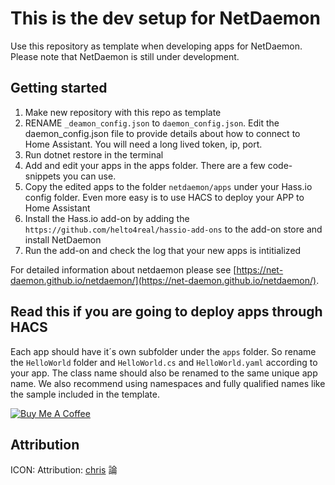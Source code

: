 # This is the dev setup for NetDaemon

Use this repository as template when developing apps for NetDaemon. Please note that NetDaemon is still under development.

## Getting started

1. Make new repository with this repo as template
2. RENAME `_deamon_config.json` to `daemon_config.json`. Edit the daemon_config.json file to provide details about how to connect to Home Assistant. You will need a long lived token, ip, port.
3. Run dotnet restore in the terminal
4. Add and edit your apps in the apps folder. There are a few code-snippets you can use.
5. Copy the edited apps to the folder `netdaemon/apps` under your Hass.io config folder. Even more easy is to use HACS to deploy your APP to Home Assistant
6. Install the Hass.io add-on by adding the `https://github.com/helto4real/hassio-add-ons` to the add-on store and install NetDaemon
7. Run the add-on and check the log that your new apps is intitialized

For detailed information about netdaemon please see [https://net-daemon.github.io/netdaemon/](https://net-daemon.github.io/netdaemon/).

## Read this if you are going to deploy apps through HACS

Each app should have it´s own subfolder under the `apps` folder. So rename the `HelloWorld` folder and `HelloWorld.cs` and `HelloWorld.yaml` according to your app. The class name should also be renamed to the same unique app name. We also recommend using namespaces and fully qualified names like the sample included in the template.

<a href="https://www.buymeacoffee.com/ij1qXRM6E" target="_blank"><img src="https://www.buymeacoffee.com/assets/img/custom_images/orange_img.png" alt="Buy Me A Coffee" style="height: auto !important;width: auto !important;" ></a>

## Attribution

ICON: Attribution: [chris](https://commons.wikimedia.org/wiki/User:Chrkl) 論

